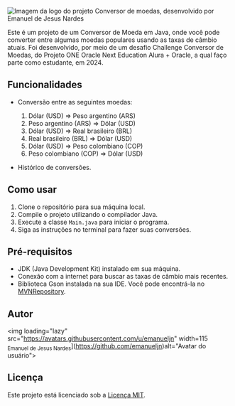 ![Imagem da logo do projeto Conversor de moedas, desenvolvido por Emanuel de Jesus Nardes](https://github.com/emanueljn/projeto-cotacao-de-moedas/assets/141789277/cdf204ad-93f8-4ba7-8759-0a0f1fc55fac)


Este é um projeto de um Conversor de Moeda em Java, onde você pode converter entre algumas moedas populares usando as taxas de câmbio atuais.
Foi desenvolvido, por meio de um desafio Challenge Conversor de Moedas, do Projeto ONE Oracle Next Education Alura + Oracle, a qual faço parte como estudante, em 2024.

## Funcionalidades

- Conversão entre as seguintes moedas:
  1. Dólar (USD) => Peso argentino (ARS)
  2. Peso argentino (ARS) => Dólar (USD)
  3. Dólar (USD) => Real brasileiro (BRL)
  4. Real brasileiro (BRL) => Dólar (USD)
  5. Dólar (USD) => Peso colombiano (COP)
  6. Peso colombiano (COP) => Dólar (USD)

- Histórico de conversões.

## Como usar

1. Clone o repositório para sua máquina local.
2. Compile o projeto utilizando o compilador Java.
3. Execute a classe `Main.java` para iniciar o programa.
4. Siga as instruções no terminal para fazer suas conversões.

## Pré-requisitos

- JDK (Java Development Kit) instalado em sua máquina.
- Conexão com a internet para buscar as taxas de câmbio mais recentes.
- Biblioteca Gson instalada na sua IDE. Você pode encontrá-la no [MVNRepository](https://mvnrepository.com/artifact/com.google.code.gson/gson).


## Autor

<img loading="lazy" src="https://avatars.githubusercontent.com/u/emanueljn" width=115<br><sub>Emanuel de Jesus Nardes</sub>](https://github.com/emanueljn)alt="Avatar do usuário">

## Licença

Este projeto está licenciado sob a [Licença MIT](LICENSE).
